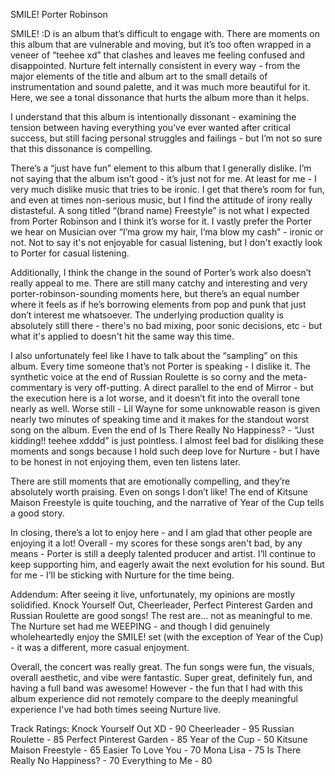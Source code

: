 SMILE!
Porter Robinson

SMILE! :D is an album that’s difficult to engage with. There are moments on this album that are vulnerable and moving, but it’s too often wrapped in a veneer of “teehee xd” that clashes and leaves me feeling confused and disappointed. Nurture felt internally consistent in every way - from the major elements of the title and album art to the small details of instrumentation and sound palette, and it was much more beautiful for it. Here, we see a tonal dissonance that hurts the album more than it helps. 

I understand that this album is intentionally dissonant - examining the tension between having everything you’ve ever wanted after critical success, but still facing personal struggles and failings - but I’m not so sure that this dissonance is compelling. 

There’s a “just have fun” element to this album that I generally dislike. I’m not saying that the album isn’t good - it’s just not for me. At least for me - I very much dislike music that tries to be ironic. I get that there’s room for fun, and even at times non-serious music, but I find the attitude of irony really distasteful. A song titled “(brand name) Freestyle” is not what I expected from Porter Robinson and I think it’s worse for it. I vastly prefer the Porter we hear on Musician over “I’ma grow my hair, I’ma blow my cash” - ironic or not. Not to say it's not enjoyable for casual listening, but I don't exactly look to Porter for casual listening. 

Additionally, I think the change in the sound of Porter’s work also doesn’t really appeal to me. There are still many catchy and interesting and very porter-robinson-sounding moments here, but there’s an equal number where it feels as if he’s borrowing elements from pop and punk that just don’t interest me whatsoever. The underlying production quality is absolutely still there - there's no bad mixing, poor sonic decisions, etc - but what it's applied to doesn't hit the same way this time.

I also unfortunately feel like I have to talk about the “sampling” on this album. Every time someone that’s not Porter is speaking - I dislike it. The synthetic voice at the end of Russian Roulette is so corny and the meta-commentary is very off-putting. A direct parallel to the end of Mirror - but the execution here is a lot worse, and it doesn’t fit into the overall tone nearly as well. Worse still - Lil Wayne for some unknowable reason is given nearly two minutes of speaking time and it makes for the standout worst song on the album. Even the end of Is There Really No Happiness? - “Just kidding!! teehee xdddd” is just pointless. I almost feel bad for disliking these moments and songs because I hold such deep love for Nurture - but I have to be honest in not enjoying them, even ten listens later.

There are still moments that are emotionally compelling, and they’re absolutely worth praising. Even on songs I don’t like! The end of Kitsune Maison Freestyle is quite touching, and the narrative of Year of the Cup tells a good story. 

In closing, there’s a lot to enjoy here - and I am glad that other people are enjoying it a lot! Overall - my scores for these songs aren't bad, by any means - Porter is still a deeply talented producer and artist. I’ll continue to keep supporting him, and eagerly await the next evolution for his sound. But for me - I’ll be sticking with Nurture for the time being. 

Addendum: 
After seeing it live, unfortunately, my opinions are mostly solidified. Knock Yourself Out, Cheerleader, Perfect Pinterest Garden and Russian Roulette are good songs! The rest are... not as meaningful to me. The Nurture set had me WEEPING - and though I did genuinely wholeheartedly enjoy the SMILE! set (with the exception of Year of the Cup) - it was a different, more casual enjoyment.

Overall, the concert was really great. The fun songs were fun, the visuals, overall aesthetic, and vibe were fantastic. Super great, definitely fun, and having a full band was awesome! However - the fun that I had with this album experience did not remotely compare to the deeply meaningful experience I've had both times seeing Nurture live. 

Track Ratings:
Knock Yourself Out XD - 90
Cheerleader - 95
Russian Roulette - 85
Perfect Pinterest Garden - 85
Year of the Cup - 50
Kitsune Maison Freestyle - 65
Easier To Love You - 70
Mona Lisa - 75
Is There Really No Happiness? - 70
Everything to Me - 80
